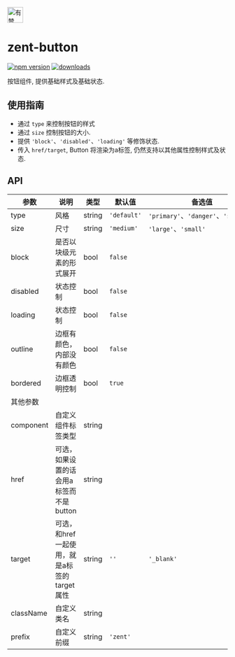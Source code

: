 <p>
	<a href="https://github.com/youzan/">
		<img alt="有赞logo" width="36px" src="https://img.yzcdn.cn/public_files/2017/02/09/e84aa8cbbf7852688c86218c1f3bbf17.png" alt="youzan" />
	</a>
</p>

# zent-button

[![npm version](https://img.shields.io/npm/v/zent-button.svg?style=flat)](https://www.npmjs.com/package/zent-button) [![downloads](https://img.shields.io/npm/dt/zent-button.svg)](https://www.npmjs.com/package/zent-button)

按钮组件, 提供基础样式及基础状态.

## 使用指南

-   通过 `type` 来控制按钮的样式
-   通过 `size` 控制按钮的大小.
-   提供 `'block'`、`'disabled'`、`'loading'` 等修饰状态.
-   传入 `href/target`, Button 将渲染为a标签, 仍然支持以其他属性控制样式及状态.

## API

| 参数        | 说明                          | 类型     | 默认值         | 备选值                                |
| --------- | --------------------------- | ------ | ----------- | ---------------------------------- |
| type      | 风格                          | string | `'default'` | `'primary'`、`'danger'`、`'success'` |
| size      | 尺寸                          | string | `'medium'`  | `'large'`、`'small'`                |
| block     | 是否以块级元素的形式展开                | bool   | `false`     |                                    |
| disabled  | 状态控制                        | bool   | `false`     |                                    |
| loading   | 状态控制                        | bool   | `false`     |                                    |
| outline   | 边框有颜色，内部没有颜色                | bool   | `false`     |                                    |
| bordered  | 边框透明控制                      | bool   | `true`      |                                    |
| 其他参数      |                             |        |             |                                    |
| component | 自定义组件标签类型                   | string |             |                                    |
| href      | 可选，如果设置的话会用a标签而不是button     | string |             |                                    |
| target    | 可选，和href一起使用，就是a标签的target属性 | string | `''`        | `'_blank'`                         |
| className | 自定义类名                       | string |             |                                    |
| prefix    | 自定义前缀                       | string | `'zent'`    |                                    |

